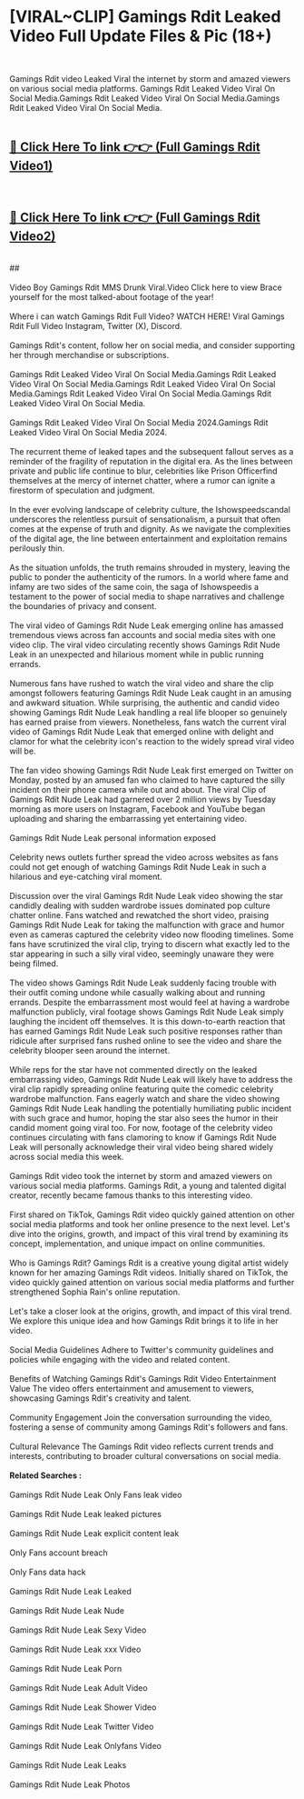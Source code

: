 # [VIRAL~CLIP] Gamings Rdit Leaked Video Full Update Files & Pic (18+) <br>
<br>

Gamings Rdit video Leaked Viral the internet by storm and amazed viewers on various social media platforms. Gamings Rdit Leaked Video Viral On Social Media.Gamings Rdit Leaked Video Viral On Social Media.Gamings Rdit Leaked Video Viral On Social Media.<br>
 <br>

##  <a href="https://play.trustnlinepharmacy.us?title=Full Gamings_Rdit&ref=git">🔴 Click Here To link 👉👉 (Full Gamings Rdit Video1)</a><br>
  <br>

##  <a href="https://play.trustnlinepharmacy.us?title=Full Gamings_Rdit&ref=git">🔴 Click Here To link 👉👉 (Full Gamings Rdit Video2)</a><br>
  <br>
  ##


  <br>

  <br>
Video Boy Gamings Rdit MMS Drunk Viral.Video Click here to view Brace yourself for the most talked-about footage of the year!
<br><br>
Where i can watch Gamings Rdit Full Video? WATCH HERE! Viral Gamings Rdit Full Video Instagram, Twitter (X), Discord.
<br><br>
Gamings Rdit's content, follow her on social media, and consider supporting her through merchandise or subscriptions.
<br><br>
Gamings Rdit Leaked Video Viral On Social Media.Gamings Rdit Leaked Video Viral On Social Media.Gamings Rdit Leaked Video Viral On Social Media.Gamings Rdit Leaked Video Viral On Social Media.Gamings Rdit Leaked Video Viral On Social Media.
<br><br>
Gamings Rdit Leaked Video Viral On Social Media 2024.Gamings Rdit Leaked Video Viral On Social Media 2024.
<br><br>
The recurrent theme of leaked tapes and the subsequent fallout serves as a reminder of the fragility of reputation in the digital era. As the lines between private and public life continue to blur, celebrities like Prison Officerfind themselves at the mercy of internet chatter, where a rumor can ignite a firestorm of speculation and judgment.
<br><br>
In the ever evolving landscape of celebrity culture, the Ishowspeedscandal underscores the relentless pursuit of sensationalism, a pursuit that often comes at the expense of truth and dignity. As we navigate the complexities of the digital age, the line between entertainment and exploitation remains perilously thin.
<br><br>
As the situation unfolds, the truth remains shrouded in mystery, leaving the public to ponder the authenticity of the rumors. In a world where fame and infamy are two sides of the same coin, the saga of Ishowspeedis a testament to the power of social media to shape narratives and challenge the boundaries of privacy and consent.
<br><br>
The viral video of Gamings Rdit Nude Leak emerging online has amassed tremendous views across fan accounts and social media sites with one video clip. The viral video circulating recently shows Gamings Rdit Nude Leak in an unexpected and hilarious moment while in public running errands.
<br><br>
Numerous fans have rushed to watch the viral video and share the clip amongst followers featuring Gamings Rdit Nude Leak caught in an amusing and awkward situation. While surprising, the authentic and candid video showing Gamings Rdit Nude Leak handling a real life blooper so genuinely has earned praise from viewers. Nonetheless, fans watch the current viral video of Gamings Rdit Nude Leak that emerged online with delight and clamor for what the celebrity icon's reaction to the widely spread viral video will be.
<br><br>
The fan video showing Gamings Rdit Nude Leak first emerged on Twitter on Monday, posted by an amused fan who claimed to have captured the silly incident on their phone camera while out and about. The viral Clip of Gamings Rdit Nude Leak had garnered over 2 million views by Tuesday morning as more users on Instagram, Facebook and YouTube began uploading and sharing the embarrassing yet entertaining video.
<br><br>
Gamings Rdit Nude Leak personal information exposed
<br><br>
Celebrity news outlets further spread the video across websites as fans could not get enough of watching Gamings Rdit Nude Leak in such a hilarious and eye-catching viral moment.
<br><br>
Discussion over the viral Gamings Rdit Nude Leak video showing the star candidly dealing with sudden wardrobe issues dominated pop culture chatter online. Fans watched and rewatched the short video, praising Gamings Rdit Nude Leak for taking the malfunction with grace and humor even as cameras captured the celebrity video now flooding timelines. Some fans have scrutinized the viral clip, trying to discern what exactly led to the star appearing in such a silly viral video, seemingly unaware they were being filmed.
<br><br>
The video shows Gamings Rdit Nude Leak suddenly facing trouble with their outfit coming undone while casually walking about and running errands. Despite the embarrassment most would feel at having a wardrobe malfunction publicly, viral footage shows Gamings Rdit Nude Leak simply laughing the incident off themselves. It is this down-to-earth reaction that has earned Gamings Rdit Nude Leak such positive responses rather than ridicule after surprised fans rushed online to see the video and share the celebrity blooper seen around the internet.
<br><br>
While reps for the star have not commented directly on the leaked embarrassing video, Gamings Rdit Nude Leak will likely have to address the viral clip rapidly spreading online featuring quite the comedic celebrity wardrobe malfunction. Fans eagerly watch and share the video showing Gamings Rdit Nude Leak handling the potentially humiliating public incident with such grace and humor, hoping the star also sees the humor in their candid moment going viral too. For now, footage of the celebrity video continues circulating with fans clamoring to know if Gamings Rdit Nude Leak will personally acknowledge their viral video being shared widely across social media this week.
<br><br>
Gamings Rdit video took the internet by storm and amazed viewers on various social media platforms. Gamings Rdit, a young and talented digital creator, recently became famous thanks to this interesting video.
<br><br>
First shared on TikTok, Gamings Rdit video quickly gained attention on other social media platforms and took her online presence to the next level. Let's dive into the origins, growth, and impact of this viral trend by examining its concept, implementation, and unique impact on online communities.
<br><br>
Who is Gamings Rdit? Gamings Rdit is a creative young digital artist widely known for her amazing Gamings Rdit videos. Initially shared on TikTok, the video quickly gained attention on various social media platforms and further strengthened Sophia Rain's online reputation.
<br><br>
Let's take a closer look at the origins, growth, and impact of this viral trend. We explore this unique idea and how Gamings Rdit brings it to life in her video.
<br><br>
Social Media Guidelines Adhere to Twitter's community guidelines and policies while engaging with the video and related content.
<br><br>
Benefits of Watching Gamings Rdit's Gamings Rdit Video Entertainment Value The video offers entertainment and amusement to viewers, showcasing Gamings Rdit's creativity and talent.
<br><br>
Community Engagement Join the conversation surrounding the video, fostering a sense of community among Gamings Rdit's followers and fans.
<br><br>
Cultural Relevance The Gamings Rdit video reflects current trends and interests, contributing to broader cultural conversations on social media.
<br><br>
<strong>Related Searches :</strong>
<br><br>
Gamings Rdit Nude Leak Only Fans leak video
<br><br>
Gamings Rdit Nude Leak leaked pictures
<br><br>
Gamings Rdit Nude Leak explicit content leak
<br><br>
Only Fans account breach
<br><br>
Only Fans data hack
<br><br>
Gamings Rdit Nude Leak Leaked
<br><br>
Gamings Rdit Nude Leak Nude
<br><br>
Gamings Rdit Nude Leak Sexy Video
<br><br>
Gamings Rdit Nude Leak xxx Video
<br><br>
Gamings Rdit Nude Leak Porn
<br><br>
Gamings Rdit Nude Leak Adult Video
<br><br>
Gamings Rdit Nude Leak Shower Video
<br><br>
Gamings Rdit Nude Leak Twitter Video
<br><br>
Gamings Rdit Nude Leak Onlyfans Video
<br><br>
Gamings Rdit Nude Leak Leaks
<br><br>
Gamings Rdit Nude Leak Photos